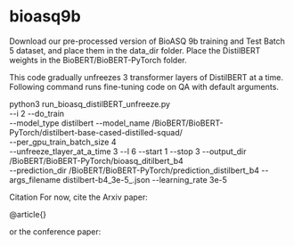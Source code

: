 # bioasq9b
Download our pre-processed version of BioASQ 9b training and Test Batch 5 dataset, and place them in the data_dir folder. 
Place the DistilBERT weights in the  BioBERT/BioBERT-PyTorch folder.

This code gradually unfreezes 3 transformer layers of DistilBERT at a time. Following command runs fine-tuning code on QA with default arguments. 

python3 run_bioasq_distilBERT_unfreeze.py   
     --i 2 
	 --do_train  
	 --model_type distilbert 
	 --model_name /BioBERT/BioBERT-PyTorch/distilbert-base-cased-distilled-squad/   
	 --per_gpu_train_batch_size 4  
	 --unfreeze_tlayer_at_a_time  3 
	 --l 6
	 --start 1 
	 --stop 3 
	 --output_dir /BioBERT/BioBERT-PyTorch/bioasq_ditilbert_b4     
	 --prediction_dir /BioBERT/BioBERT-PyTorch/prediction_distilbert_b4
	 --args_filename distilbert-b4_3e-5_.json 
	 --learning_rate 3e-5
		 
		 

Citation
For now, cite the Arxiv paper:

@article{}


or the conference paper:
  
